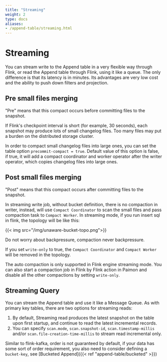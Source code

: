 ```yaml
---
title: "Streaming"
weight: 2
type: docs
aliases:
- /append-table/streaming.html
---
```

<!--
Licensed to the Apache Software Foundation (ASF) under one
or more contributor license agreements.  See the NOTICE file
distributed with this work for additional information
regarding copyright ownership.  The ASF licenses this file
to you under the Apache License, Version 2.0 (the
"License"); you may not use this file except in compliance
with the License.  You may obtain a copy of the License at

  http://www.apache.org/licenses/LICENSE-2.0

Unless required by applicable law or agreed to in writing,
software distributed under the License is distributed on an
"AS IS" BASIS, WITHOUT WARRANTIES OR CONDITIONS OF ANY
KIND, either express or implied.  See the License for the
specific language governing permissions and limitations
under the License.
-->

# Streaming

You can stream write to the Append table in a very flexible way through Flink, or read the Append table through
Flink, using it like a queue. The only difference is that its latency is in minutes. Its advantages are very low cost
and the ability to push down filters and projection.

## Pre small files merging

"Pre" means that this compact occurs before committing files to the snapshot.

If Flink's checkpoint interval is short (for example, 30 seconds), each snapshot may produce lots of small changelog
files. Too many files may put a burden on the distributed storage cluster.

In order to compact small changelog files into large ones, you can set the table option `precommit-compact = true`.
Default value of this option is false, if true, it will add a compact coordinator and worker operator after the writer
operator, which copies changelog files into large ones.

## Post small files merging

"Post" means that this compact occurs after committing files to the snapshot.

In streaming write job, without bucket definition, there is no compaction in writer, instead, will use
`Compact Coordinator` to scan the small files and pass compaction task to `Compact Worker`. In streaming mode, if you
run insert sql in flink, the topology will be like this:

{{< img src="/img/unaware-bucket-topo.png">}}

Do not worry about backpressure, compaction never backpressure.

If you set `write-only` to true, the `Compact Coordinator` and `Compact Worker` will be removed in the topology.

The auto compaction is only supported in Flink engine streaming mode. You can also start a compaction job in Flink by
Flink action in Paimon and disable all the other compactions by setting `write-only`.

## Streaming Query

You can stream the Append table and use it like a Message Queue. As with primary key tables, there are two options
for streaming reads:
1. By default, Streaming read produces the latest snapshot on the table upon first startup, and continue to read the
   latest incremental records.
2. You can specify `scan.mode`, `scan.snapshot-id`, `scan.timestamp-millis` and/or `scan.file-creation-time-millis` to
   stream read incremental only.

Similar to flink-kafka, order is not guaranteed by default, if your data has some sort of order requirement, you also
need to consider defining a `bucket-key`, see [Bucketed Append]({{< ref "append-table/bucketed" >}})
